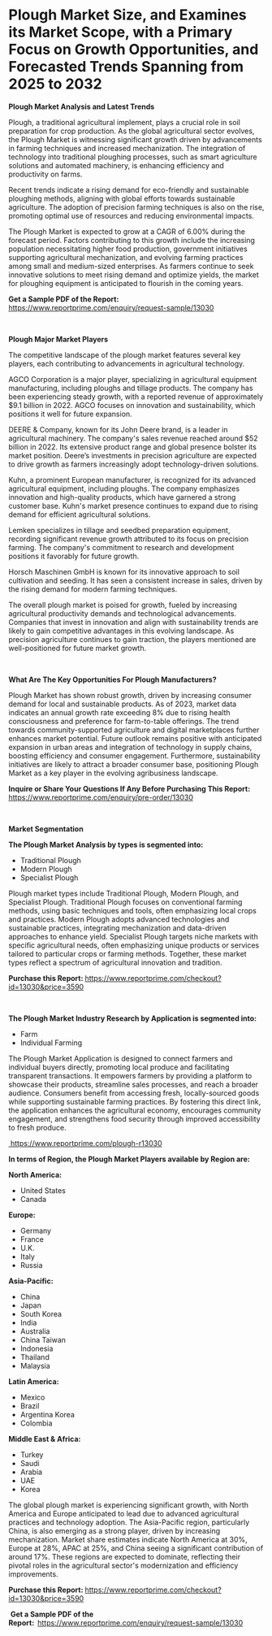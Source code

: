 <p><h1>Plough Market Size, and Examines its Market Scope, with a Primary Focus on Growth Opportunities, and Forecasted Trends Spanning from 2025 to 2032</h1></p><p><strong>Plough Market Analysis and Latest Trends</strong></p>
<p><p>Plough, a traditional agricultural implement, plays a crucial role in soil preparation for crop production. As the global agricultural sector evolves, the Plough Market is witnessing significant growth driven by advancements in farming techniques and increased mechanization. The integration of technology into traditional ploughing processes, such as smart agriculture solutions and automated machinery, is enhancing efficiency and productivity on farms.</p><p>Recent trends indicate a rising demand for eco-friendly and sustainable ploughing methods, aligning with global efforts towards sustainable agriculture. The adoption of precision farming techniques is also on the rise, promoting optimal use of resources and reducing environmental impacts.</p><p>The Plough Market is expected to grow at a CAGR of 6.00% during the forecast period. Factors contributing to this growth include the increasing population necessitating higher food production, government initiatives supporting agricultural mechanization, and evolving farming practices among small and medium-sized enterprises. As farmers continue to seek innovative solutions to meet rising demand and optimize yields, the market for ploughing equipment is anticipated to flourish in the coming years.</p></p>
<p><strong>Get a Sample PDF of the Report:&nbsp;</strong> <a href="https://www.reportprime.com/enquiry/request-sample/13030?utm_campaign=4439&utm_medium=2&utm_source=Github&utm_content=ia&utm_term=17052025&utm_id=plough">https://www.reportprime.com/enquiry/request-sample/13030</a></p>
<p>&nbsp;</p>
<p><strong>Plough Major Market Players</strong></p>
<p><p>The competitive landscape of the plough market features several key players, each contributing to advancements in agricultural technology. </p><p>AGCO Corporation is a major player, specializing in agricultural equipment manufacturing, including ploughs and tillage products. The company has been experiencing steady growth, with a reported revenue of approximately $9.1 billion in 2022. AGCO focuses on innovation and sustainability, which positions it well for future expansion.</p><p>DEERE & Company, known for its John Deere brand, is a leader in agricultural machinery. The company's sales revenue reached around $52 billion in 2022. Its extensive product range and global presence bolster its market position. Deere’s investments in precision agriculture are expected to drive growth as farmers increasingly adopt technology-driven solutions.</p><p>Kuhn, a prominent European manufacturer, is recognized for its advanced agricultural equipment, including ploughs. The company emphasizes innovation and high-quality products, which have garnered a strong customer base. Kuhn's market presence continues to expand due to rising demand for efficient agricultural solutions.</p><p>Lemken specializes in tillage and seedbed preparation equipment, recording significant revenue growth attributed to its focus on precision farming. The company's commitment to research and development positions it favorably for future growth.</p><p>Horsch Maschinen GmbH is known for its innovative approach to soil cultivation and seeding. It has seen a consistent increase in sales, driven by the rising demand for modern farming techniques.</p><p>The overall plough market is poised for growth, fueled by increasing agricultural productivity demands and technological advancements. Companies that invest in innovation and align with sustainability trends are likely to gain competitive advantages in this evolving landscape. As precision agriculture continues to gain traction, the players mentioned are well-positioned for future market growth.</p></p>
<p>&nbsp;</p>
<p><strong>What Are The Key Opportunities For Plough Manufacturers?</strong></p>
<p><p>Plough Market has shown robust growth, driven by increasing consumer demand for local and sustainable products. As of 2023, market data indicates an annual growth rate exceeding 8% due to rising health consciousness and preference for farm-to-table offerings. The trend towards community-supported agriculture and digital marketplaces further enhances market potential. Future outlook remains positive with anticipated expansion in urban areas and integration of technology in supply chains, boosting efficiency and consumer engagement. Furthermore, sustainability initiatives are likely to attract a broader consumer base, positioning Plough Market as a key player in the evolving agribusiness landscape.</p></p>
<p><strong>Inquire or Share Your Questions If Any Before Purchasing This Report:</strong> <a href="https://www.reportprime.com/enquiry/pre-order/13030?utm_campaign=4439&utm_medium=2&utm_source=Github&utm_content=ia&utm_term=17052025&utm_id=plough">https://www.reportprime.com/enquiry/pre-order/13030</a></p>
<p>&nbsp;</p>
<p><strong>Market Segmentation</strong></p>
<p><strong>The Plough Market Analysis by types is segmented into:</strong></p>
<p><ul><li>Traditional Plough</li><li>Modern Plough</li><li>Specialist Plough</li></ul></p>
<p><p>Plough market types include Traditional Plough, Modern Plough, and Specialist Plough. Traditional Plough focuses on conventional farming methods, using basic techniques and tools, often emphasizing local crops and practices. Modern Plough adopts advanced technologies and sustainable practices, integrating mechanization and data-driven approaches to enhance yield. Specialist Plough targets niche markets with specific agricultural needs, often emphasizing unique products or services tailored to particular crops or farming methods. Together, these market types reflect a spectrum of agricultural innovation and tradition.</p></p>
<p><strong>Purchase this Report:&nbsp;</strong><a href="https://www.reportprime.com/checkout?id=13030&price=3590&utm_campaign=4439&utm_medium=2&utm_source=Github&utm_content=ia&utm_term=17052025&utm_id=plough">https://www.reportprime.com/checkout?id=13030&price=3590</a></p>
<p>&nbsp;</p>
<p><strong>The Plough Market Industry Research by Application is segmented into:</strong></p>
<p><ul><li>Farm</li><li>Individual Farming</li></ul></p>
<p><p>The Plough Market Application is designed to connect farmers and individual buyers directly, promoting local produce and facilitating transparent transactions. It empowers farmers by providing a platform to showcase their products, streamline sales processes, and reach a broader audience. Consumers benefit from accessing fresh, locally-sourced goods while supporting sustainable farming practices. By fostering this direct link, the application enhances the agricultural economy, encourages community engagement, and strengthens food security through improved accessibility to fresh produce.</p></p>
<p><a href="https://www.reportprime.com/plough-r13030?utm_campaign=4439&utm_medium=2&utm_source=Github&utm_content=ia&utm_term=17052025&utm_id=plough">&nbsp;https://www.reportprime.com/plough-r13030</a></p>
<p><strong>In terms of Region, the Plough Market Players available by Region are:</strong></p>
<p>
    <p> <strong> North America: </strong>
        <ul>
            <li>United States</li>
            <li>Canada</li>
        </ul>
        </p> 
    <p> <strong> Europe: </strong>
        <ul>
            <li>Germany</li>
            <li>France</li>
            <li>U.K.</li>
            <li>Italy</li>
            <li>Russia</li>
        </ul>
        </p> 
    <p> <strong> Asia-Pacific: </strong>
        <ul>
            <li>China</li>
            <li>Japan</li>
            <li>South Korea</li>
            <li>India</li>
            <li>Australia</li>
            <li>China Taiwan</li>
            <li>Indonesia</li>
            <li>Thailand</li>
            <li>Malaysia</li>
        </ul>
        </p> 
    <p> <strong> Latin America: </strong>
        <ul>
            <li>Mexico</li>
            <li>Brazil</li>
            <li>Argentina Korea</li>
            <li>Colombia</li>
        </ul>
        </p> 
    <p> <strong> Middle East & Africa: </strong>
        <ul>
            <li>Turkey</li>
            <li>Saudi</li>
            <li>Arabia</li>
            <li>UAE</li>
            <li>Korea</li>
        </ul>
    </p>
    </p>
<p><p>The global plough market is experiencing significant growth, with North America and Europe anticipated to lead due to advanced agricultural practices and technology adoption. The Asia-Pacific region, particularly China, is also emerging as a strong player, driven by increasing mechanization. Market share estimates indicate North America at 30%, Europe at 28%, APAC at 25%, and China seeing a significant contribution of around 17%. These regions are expected to dominate, reflecting their pivotal roles in the agricultural sector's modernization and efficiency improvements.</p></p>
<p><strong>Purchase this Report: </strong><a href="https://www.reportprime.com/checkout?id=13030&price=3590&utm_campaign=4439&utm_medium=2&utm_source=Github&utm_content=ia&utm_term=17052025&utm_id=plough">https://www.reportprime.com/checkout?id=13030&price=3590</a></p>
<p>&nbsp;<strong>Get a Sample PDF of the Report:&nbsp;&nbsp;</strong><a href="https://www.reportprime.com/enquiry/request-sample/13030?utm_campaign=4439&utm_medium=2&utm_source=Github&utm_content=ia&utm_term=17052025&utm_id=plough">https://www.reportprime.com/enquiry/request-sample/13030</a></p>
<p><strong></strong></p>
<p><p></p><p></p><p></p></p>